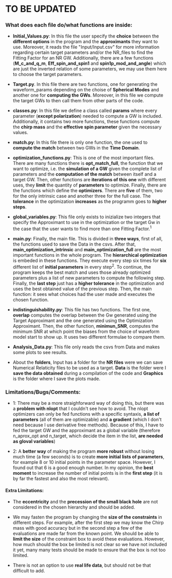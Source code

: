 # TO BE UPDATED

### What does each file do/what functions are inside:

- **Initial_Values.py**: In this file the user specify the **choice** between the **different options** in the program and the **approximants** they want to use. Moreover, it reads the file "Input/Input.csv" for more information regarding certain target parameters and/or the NR_files to find the Fitting Factor for an NR GW. Additionally, there are a few functions (**M_c_and_q_m**, **Eff_spin_and_spin1** and **spin1p_mod_and_angle**) which are just the inverted relation of some parameters, we may use them here to choose the target parameters.

- **Target.py**. In this file there are two functions, one for generating the waveform_params depending on the choise of **Spherical Modes** and another one for **computing the GWs**. Moreover, in this file we compute the target GWs to then call them from other parts of the code.
 
- **classes.py**: In this file we define a class called **params** where every parameter (**except polarization**) needed to compute a GW is included. Additionally, it contains two more functions, these functions compute the **chirp mass** and the **effective spin parameter** given the necessary values.

- **match.py**: In this file there is only one function, the one used to **compute the match** between two GWs in the **Time Domain**.

- **optimization_functions.py**: This is one of the most important files. There are many functions there is **opt_match_full**, the function that we want to optimize, i.e. the **simulation of a GW** given the complete list of parameters and the **computation of the match** between itself and a target GW. Then, other functions are **iterations of this one** with different uses, they **limit** the quantity of **parameters** to optimize. Finally, there are the functions which define the **optimizers**. There are **five** of them, two for the only intrinsic case and another three for the full case. The **tolerance** in the optimization **increases** as the programm goes to **higher steps**.

- **global_variables.py**: This file only exists to inizialize two integers that specify the Approximant to use in the optimization or the target Gw in the case that the user wants to find more than one Fitting Factor.<sup>1</sup>

- **main.py**: Finally, the main file. This is divided in **three ways**, first of all, the functions used to save the Data in the csvs. After that, **main_optimization_intrinsic** and **main_optimization_full** are the most important functions in the whole program. The **hierarchical optimization** is embeded in these functions. They execute every step six times for **six** different list of **initial parameters** in every step<sup>2</sup>. To continue, the program keeps the best match and uses those already optimized parameters plus a list of new parameters to compute the following step. Finally, the **last step** just has a **higher tolerance** in the optimization and uses the best obtained value of the previous step. Then, the main function: it sees what choices had the user made and executes the chosen function.

- **indistinguishability.py**: This file has two functions. The first one, **overlap** computes the overlap between the Gw generated using the Target Approximant and the one generated using the Optimization Approximant. Then, the other function, **minimun_SNR**, computes the minimum SNR at which point the biases from the choice of waveform model start to show up. It uses two different formulae to compare them.

- **Analysis_Data.py**: This file only reads the csvs from Data and makes some plots to see results. 

- About the **folders**, Input has a folder for the **NR files** were we can save Numerical Relaticity files to be used as a target. **Data** is the folder were I **save the data obtained** during a compilation of the code and **Graphics** is the folder where I save the plots made.

### Limitations/Bugs/Comments:


- 1: There may be a more straighforward way of doing this, but there was a **problem with nlopt** that I couldn't see how to avoid. The nlopt optimizers can only be fed functions with a specific syntaxis, **a list of parameters** (all of them are optimizable) and **a gradient** (which I don't need because I use derivative free methods). Because of this, I have to fed the target GW and the approximant as a global variable (therefore n_aprox_opt and n_target, which decide the item in the list, **are needed as gloval variables**)

- 2: A **better way** of making the program **more robust** without losing much time (a few seconds) is to create **more initial lists of parameters**, for example 8 or 10 initial points in the parameter space. However, I found out that 6 is a good enough number. In my opinion, the **best moment** to increase the number of initial points is in the **first step** (it is by far the fastest and also the most relevant). 

#### Extra Limitations:

- The **eccentricity** and the **precession of the small black hole** are not considered in the chosen hierarchy and should be added.

- We may fasten the program by changing the **size of the constraints** in different steps. For example, after the first step we may know the Chirp mass with good accuracy but in the second step a few of the evaluations are made far from the known point. We should be able to **limit the size** of the constraint box to avoid these evaluations. However, how much should the box be limited is not clear so we have not included it yet, many many tests should be made to ensure that the box is not too limited.

- There is not an option to use **real life data**, but should not be that difficult to add.

